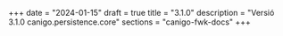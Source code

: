 +++
date        = "2024-01-15"
draft        = true
title       = "3.1.0"
description = "Versió 3.1.0 canigo.persistence.core"
sections    = "canigo-fwk-docs"
+++

